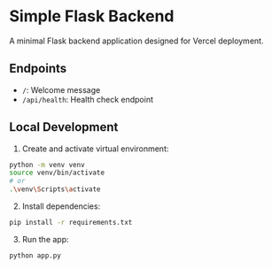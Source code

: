 # Simple Flask Backend

A minimal Flask backend application designed for Vercel deployment.

## Endpoints

- `/`: Welcome message
- `/api/health`: Health check endpoint

## Local Development

1. Create and activate virtual environment:
```bash
python -m venv venv
source venv/bin/activate  
# or
.\venv\Scripts\activate  
```

2. Install dependencies:
```bash
pip install -r requirements.txt
```

3. Run the app:
```bash
python app.py
```